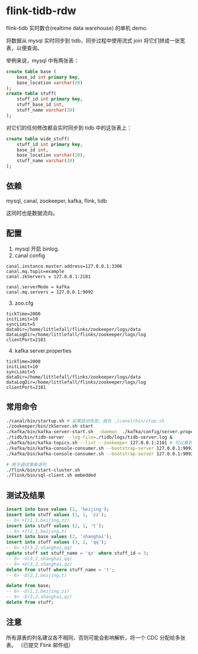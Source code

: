 # flink-tidb-rdw

flink-tidb 实时数仓(realtime data warehouse) 的单机 demo.

将数据从 mysql 实时同步到 tidb，同步过程中使用流式 join 将它们拼成一张宽表，以便查询。

举例来说，mysql 中有两张表：
```sql
create table base (
	base_id int primary key,
	base_location varchar(20)
);
create table stuff(
	stuff_id int primary key,
	stuff_base_id int,
	stuff_name varchar(20)
);
```

对它们的任何修改都会实时同步到 tidb 中的这张表上：
```sql
create table wide_stuff(
	stuff_id int primary key,
	base_id int,
	base_location varchar(20),
	stuff_name varchar(20)
);
```

## 依赖

mysql, canal, zookeeper, kafka, flink, tidb

这同时也是数据流向。

## 配置

1. mysql 开启 binlog.
2. canal config
```config
canal.instance.master.address=127.0.0.1:3306
canal.mq.topic=example
canal.zkServers = 127.0.0.1:2181

canal.serverMode = kafka
canal.mq.servers = 127.0.0.1:9092
```
3. zoo.cfg
```config
tickTime=2000
initLimit=10
syncLimit=5
dataDir=/home/littlefall/flinks/zookeeper/logs/data
dataLogDir=/home/littlefall/flinks/zookeeper/logs/log
clientPort=2181
```
4. kafka server.properties
```config
tickTime=2000
initLimit=10
syncLimit=5
dataDir=/home/littlefall/flinks/zookeeper/logs/data
dataLogDir=/home/littlefall/flinks/zookeeper/logs/log
clientPort=2181
```

## 常用命令
```sh
./canal/bin/startup.sh # 如果启动失败，就先 ./canal/bin/stop.sh
./zookeeper/bin/zkServer.sh start 
./kafka/bin/kafka-server-start.sh  -daemon  ./kafka/config/server.properties  # 如果启动失败，就再试一次
./tidb/bin/tidb-server --log-file=./tidb/logs/tidb-server.log &
./kafka/bin/kafka-topics.sh --list --zookeeper 127.0.0.1:2181 # 可以看到 example
./kafka/bin/kafka-console-consumer.sh --bootstrap-server 127.0.0.1:9092  --topic example --from-beginning # 查看历史消息
./kafka/bin/kafka-console-consumer.sh --bootstrap-server 127.0.0.1:9092  --topic example # 查看新产生的消息

# 用于调试单条语句
./flink/bin/start-cluster.sh
./flink/bin/sql-client.sh embedded
```

## 测试及结果
```sql
insert into base values (1, 'beijing');
insert into stuff values (1, 1, 'zz');
-- 6> +I(1,1,beijing,zz)
insert into stuff values (2, 1, 't');
-- 6> +I(2,1,beijing,t)
insert into base values (2, 'shanghai');
insert into stuff values (3, 2, 'qq');
-- 6> +I(3,2,shanghai,qq)
update stuff set stuff_name = 'qz' where stuff_id = 3;
-- 6> -U(3,2,shanghai,qq)
-- 6> +U(3,2,shanghai,qz)
delete from stuff where stuff_name = 't';
-- 6> -D(2,1,beijing,t)

delete from base;
-- 6> -D(1,1,beijing,zz)
-- 6> -D(3,2,shanghai,qz)
delete from stuff;
```

## 注意
所有源表的列名建议各不相同，否则可能会影响解析，将一个 CDC 分配给多张表。
（已提交 Flink 邮件组）
